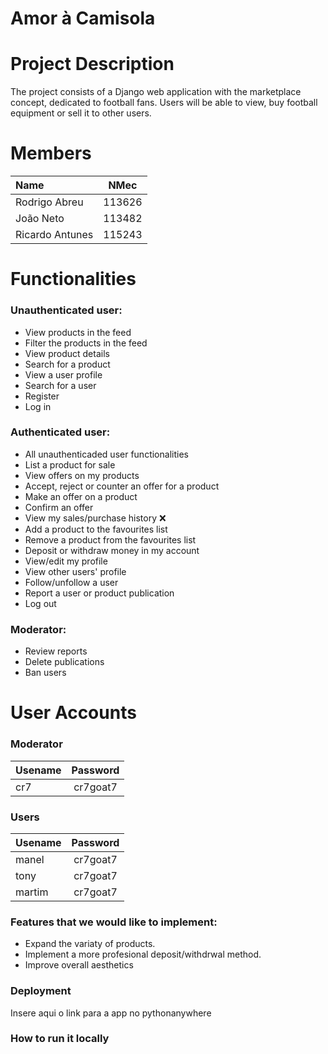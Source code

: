 # Amor à Camisola

# Project Description
The project consists of a Django web application with the marketplace concept, dedicated to football fans. Users will be able to view, buy football equipment or sell it to other users. 

# Members

| Name | NMec |
|:---|:---:|
| Rodrigo Abreu | 113626 |
| João Neto | 113482 |
| Ricardo Antunes | 115243 |


# Functionalities

### Unauthenticated user:
- View products in the feed
- Filter the products in the feed
- View product details
- Search for a product
- View a user profile
- Search for a user
- Register
- Log in


### Authenticated user:
- All unauthenticaded user functionalities
- List a product for sale
- View offers on my products
- Accept, reject or counter an offer for a product
- Make an offer on a product
- Confirm an offer
- View my sales/purchase history ❌
- Add a product to the favourites list
- Remove a product from the favourites list
- Deposit or withdraw money in my account
- View/edit my profile
- View other users' profile
- Follow/unfollow a user
- Report a user or product publication 
- Log out


### Moderator:
- Review reports 
- Delete publications 
- Ban users 


# User Accounts

### Moderator
| Usename | Password |
|:---|:---:|
| cr7 | cr7goat7 |

### Users 
| Usename | Password |
|:---|:---:|
| manel  | cr7goat7 |
| tony   | cr7goat7 |
| martim | cr7goat7 |

### Features that we would like to implement:
- Expand the variaty of products.
- Implement a more profesional deposit/withdrwal method.
- Improve overall aesthetics

### Deployment
Insere aqui o link para a app no pythonanywhere

### How to run it locally
